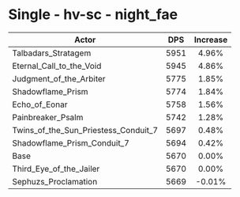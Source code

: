 # Single - hv-sc - night_fae
| Actor | DPS | Increase |
|---|:---:|:---:|
|Talbadars_Stratagem|5951|4.96%|
|Eternal_Call_to_the_Void|5945|4.86%|
|Judgment_of_the_Arbiter|5775|1.85%|
|Shadowflame_Prism|5774|1.84%|
|Echo_of_Eonar|5758|1.56%|
|Painbreaker_Psalm|5742|1.28%|
|Twins_of_the_Sun_Priestess_Conduit_7|5697|0.48%|
|Shadowflame_Prism_Conduit_7|5694|0.42%|
|Base|5670|0.00%|
|Third_Eye_of_the_Jailer|5670|0.00%|
|Sephuzs_Proclamation|5669|-0.01%|
